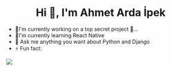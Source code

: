 <h1 align="center">Hi 👋, I'm Ahmet Arda İpek</h1>

- 🔭I'm currently working on a top secret  project 🤫...
- 🌱I'm currently learning React Native
- 💬 Ask me anything you want about Python and Django
- ⚡ Fun fact:

![](https://komarev.com/ghpvc/?username=AhmetAI)
